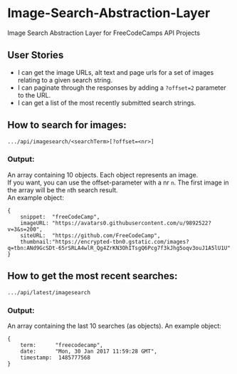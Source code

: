 # Image-Search-Abstraction-Layer
Image Search Abstraction Layer for FreeCodeCamps API Projects

## User Stories
- I can get the image URLs, alt text and page urls for a set of images relating to a given search string.
- I can paginate through the responses by adding a `?offset=2` parameter to the URL.  
- I can get a list of the most recently submitted search strings.

## How to search for images:
```
.../api/imagesearch/<searchTerm>[?offset=<nr>]
```
### Output:
An array containing 10 objects. Each object represents an image.  
If you want, you can use the offset-parameter with a nr `n`. The first image in the array will be the `n`th search result.  
An example object:
```
{
    snippet:  "freeCodeCamp",
    imageURL: "https://avatars0.githubusercontent.com/u/9892522?v=3&s=200",
    siteURL:  "https://github.com/FreeCodeCamp",
    thumbnail:"https://encrypted-tbn0.gstatic.com/images?q=tbn:ANd9GcSDt-65rSRLA4wlR_Qg4ZrKN3OhITsgQ6Pcg7f3kJhg5oqv3ouJ1A5lU1U"
}
```

## How to get the most recent searches:
```
.../api/latest/imagesearch
```
### Output:
An array containing the last 10 searches (as objects).
An example object:
```
{
    term:      "freecodecamp",
    date:      "Mon, 30 Jan 2017 11:59:28 GMT",
    timestamp:  1485777568
}
```